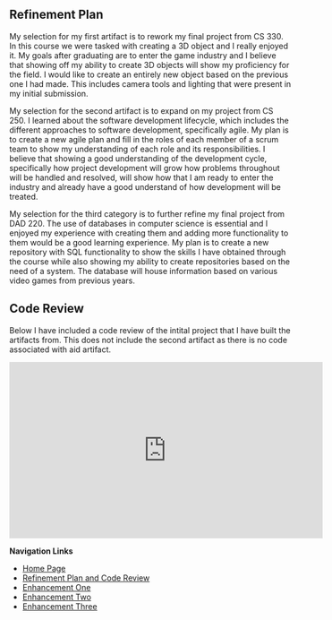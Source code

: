 ## Refinement Plan
My selection for my first artifact is to rework my final project from CS 330. In this course we were tasked with creating a 3D object and I really enjoyed it. My goals after graduating are to enter the game industry and I believe that showing off my ability to create 3D objects will show my proficiency for the field. I would like to create an entirely new object based on the previous one I had made. This includes camera tools and lighting that were present in my initial submission.  
  
My selection for the second artifact is to expand on my project from CS 250. I learned about the software development lifecycle, which includes the different approaches to software development, specifically agile. My plan is to create a new agile plan and fill in the roles of each member of a scrum team to show my understanding of each role and its responsibilities. I believe that showing a good understanding of the development cycle, specifically how project development will grow how problems throughout will be handled and resolved, will show how that I am ready to enter the industry and already have a good understand of how development will be treated.  
  
My selection for the third category is to further refine my final project from DAD 220. The use of databases in computer science is essential and I enjoyed my experience with creating them and adding more functionality to them would be a good learning experience. My plan is to create a new repository with SQL functionality to show the skills I have obtained through the course while also showing my ability to create repositories based on the need of a system. The database will house information based on various video games from previous years.  
## Code Review
Below I have included a code review of the intital project that I have built the artifacts from. This does not include the second artifact as there is no code associated with aid artifact. 
<iframe width="560" height="315" src="https://youtu.be/U7sjRIFUPtI" frameborder="0" allow="autoplay; encrypted-media" allowfullscreen=""> </iframe>

**Navigation Links**<br>  
* [Home Page](https://sammy-lopez.github.io/index.md.html)<br>
* [Refinement Plan and Code Review](https://sammy-lopez.github.io/CodeReview.html)<br>
* [Enhancement One](https://sammy-lopez.github.io/EnhancementOne.html)<br>
* [Enhancement Two](https://sammy-lopez.github.io/EnhancementTwo.html)<br>
* [Enhancement Three](https://sammy-lopez.github.io/EnhancementThree.html)<br>
